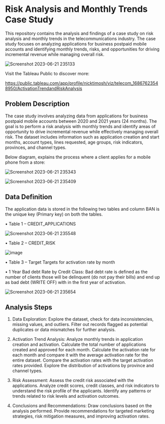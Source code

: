 # Risk Analysis and Monthly Trends Case Study

This repository contains the analysis and findings of a case study on risk analysis and monthly trends in the telecommunications industry. The case study focuses on analyzing applications for business postpaid mobile accounts and identifying monthly trends, risks, and opportunities for driving incremental revenue while managing overall risk.

![Screenshot 2023-06-21 235133](https://github.com/NickTimosh/telecom_risk_analysis/assets/116592259/152ddf73-87bc-442e-aa85-8f75514c3a95)

Visit the Tableau Public to discover more:

https://public.tableau.com/app/profile/nicktimosh/viz/telecom_16867623548950/ActivationTrendandRiskAnalysis


## Problem Description

The case study involves analyzing data from applications for business postpaid mobile accounts between 2020 and 2021 years (24 months). The goal is to perform a risk analysis with monthly trends and identify areas of opportunity to drive incremental revenue while effectively managing overall risk. The dataset includes information such as application creation and start months, account types, lines requested, age groups, risk indicators, provinces, and channel types.

Below diagram, explains the process where a client applies for a mobile phone from a store:

![Screenshot 2023-06-21 235343](https://github.com/NickTimosh/telecom_risk_analysis/assets/116592259/2ce6c6ce-90d2-471d-ac2b-25262fe406b9)

![Screenshot 2023-06-21 235409](https://github.com/NickTimosh/telecom_risk_analysis/assets/116592259/90b79f19-7821-42a7-9cc5-67491d1d8465)

## Data Definition
The application data is stored in the following two tables and column BAN is the unique key (Primary key) on both the tables.

•	Table  1 – CREDIT_APPLICATIONS

![Screenshot 2023-06-21 235548](https://github.com/NickTimosh/telecom_risk_analysis/assets/116592259/dee2f1be-bfd4-4877-83e0-a61d2f33c70d)

•	Table 2 – CREDIT_RISK

![image](https://github.com/NickTimosh/telecom_risk_analysis/assets/116592259/b9734ac0-36d0-4c04-84e9-3e1ebc3e7a52)

•	Table 3 – Target
Targets for activation rate by month

• 1 Year Bad debt Rate by Credit Class:
Bad debt rate is defined as the number of clients those will be delinquent (do not pay their bills) and end up as bad debt (WRITE OFF) with in the first year of activation.

![Screenshot 2023-06-21 235654](https://github.com/NickTimosh/telecom_risk_analysis/assets/116592259/b50debaa-1d77-49ee-9bce-1910cfe20ddd)

## Analysis Steps

1. Data Exploration: Explore the dataset, check for data inconsistencies, missing values, and outliers. Filter out records flagged as potential duplicates or data mismatches for further analysis.

2. Activation Trend Analysis: Analyze monthly trends in application creation and activation. Calculate the total number of applications created and approved for each month. Calculate the activation rate for each month and compare it with the average activation rate for the entire dataset. Compare the activation rates with the target activation rates provided. Explore the distribution of activations by province and channel types.

3. Risk Assessment: Assess the credit risk associated with the applications. Analyze credit scores, credit classes, and risk indicators to understand the risk profile of the applicants. Identify any patterns or trends related to risk levels and activation outcomes.

4. Conclusions and Recommendations: Draw conclusions based on the analysis performed. Provide recommendations for targeted marketing strategies, risk mitigation measures, and improving activation rates.
